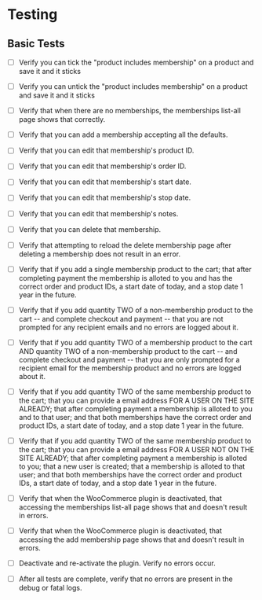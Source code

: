 # Testing

## Basic Tests

- [ ] Verify you can tick the "product includes membership" on a product and save it and it sticks
- [ ] Verify you can untick the "product includes membership" on a product and save it and it sticks

- [ ] Verify that when there are no memberships, the memberships list-all page shows that correctly.
- [ ] Verify that you can add a membership accepting all the defaults.
- [ ] Verify that you can edit that membership's product ID.
- [ ] Verify that you can edit that membership's order ID.
- [ ] Verify that you can edit that membership's start date.
- [ ] Verify that you can edit that membership's stop date.
- [ ] Verify that you can edit that membership's notes.
- [ ] Verify that you can delete that membership.

- [ ] Verify that attempting to reload the delete membership page after deleting a membership does not result in an error.
- [ ] Verify that if you add a single membership product to the cart; that after completing payment the membership is alloted to you and has the correct order and product IDs, a start date of today, and a stop date 1 year in the future.
- [ ] Verify that if you add quantity TWO of a non-membership product to the cart -- and complete checkout and payment -- that you are not prompted for any recipient emails and no errors are logged about it.
- [ ] Verify that if you add quantity TWO of a membership product to the cart AND quantity TWO of a non-membership product to the cart -- and complete checkout and payment -- that you are only prompted for a recipient email for the membership product and no errors are logged about it.
- [ ] Verify that if you add quantity TWO of the same membership product to the cart; that you can provide a email address FOR A USER ON THE SITE ALREADY; that after completing payment a membership is alloted to you and to that user; and that both memberships have the correct order and product IDs, a start date of today, and a stop date 1 year in the future.
- [ ] Verify that if you add quantity TWO of the same membership product to the cart; that you can provide a email address FOR A USER NOT ON THE SITE ALREADY; that after completing payment a membership is alloted to you; that a new user is created; that a membership is alloted to that user; and that both memberships have the correct order and product IDs, a start date of today, and a stop date 1 year in the future.

- [ ] Verify that when the WooCommerce plugin is deactivated, that accessing the memberships list-all page shows that and doesn't result in errors.
- [ ] Verify that when the WooCommerce plugin is deactivated, that accessing the add membership page shows that and doesn't result in errors.
- [ ] Deactivate and re-activate the plugin. Verify no errors occur.
- [ ] After all tests are complete, verify that no errors are present in the debug or fatal logs.
